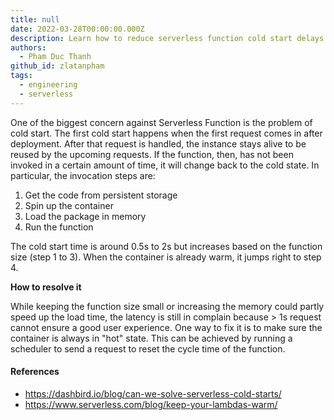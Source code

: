 ```yaml
---
title: null
date: 2022-03-28T00:00:00.000Z
description: Learn how to reduce serverless function cold start delays by keeping containers warm with scheduled requests, improving performance for faster response times and better user experience.
authors:
  - Pham Duc Thanh
github_id: zlatanpham
tags:
  - engineering
  - serverless
---
```


One of the biggest concern against Serverless Function is the problem of cold start. The first cold start happens when the first request comes in after deployment. After that request is handled, the instance stays alive to be reused by the upcoming requests. If the function, then, has not been invoked in a certain amount of time, it will change back to the cold state. In particular, the invocation steps are:

1. Get the code from persistent storage
2. Spin up the container
3. Load the package in memory
4. Run the function

The cold start time is around 0.5s to 2s but increases based on the function size (step 1 to 3). When the container is already warm, it jumps right to step 4.

**How to resolve it**

While keeping the function size small or increasing the memory could partly speed up the load time, the latency is still in complain because > 1s request cannot ensure a good user experience. One way to fix it is to make sure the container is always in "hot" state. This can be achieved by running a scheduler to send a request to reset the cycle time of the function.

#### References

- <https://dashbird.io/blog/can-we-solve-serverless-cold-starts/>
- <https://www.serverless.com/blog/keep-your-lambdas-warm/>

